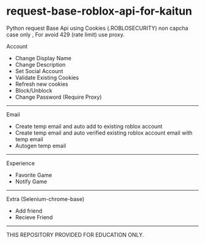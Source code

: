# request-base-roblox-api-for-kaitun
Python request Base Api using Cookies (.ROBLOSECURITY) non capcha case only , For avoid 429 (rate limit) use proxy.

  Account
- Change Display Name
- Change Description
- Set Social Account
- Validate Existing Cookies
- Refresh new cookies
- Block/Unblock
- Change Password (Require Proxy)
------------------------------------------------
  Email
- Create temp email and auto add to existing roblox account
- Create temp email and auto verified existing roblox account email with temp email
- Autogen temp email
------------------------------------------------
  Experience
- Favorite Game
- Notify Game
------------------------------------------------
  Extra (Selenium-chrome-base)
- Add friend
- Recieve Friend
------------------------------------------------
THIS REPOSITORY PROVIDED FOR EDUCATION ONLY.
